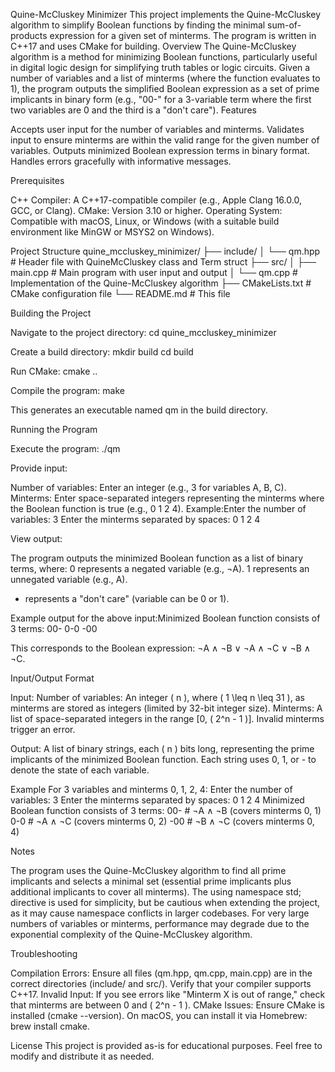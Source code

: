 Quine-McCluskey Minimizer
This project implements the Quine-McCluskey algorithm to simplify Boolean functions by finding the minimal sum-of-products expression for a given set of minterms. The program is written in C++17 and uses CMake for building.
Overview
The Quine-McCluskey algorithm is a method for minimizing Boolean functions, particularly useful in digital logic design for simplifying truth tables or logic circuits. Given a number of variables and a list of minterms (where the function evaluates to 1), the program outputs the simplified Boolean expression as a set of prime implicants in binary form (e.g., "00-" for a 3-variable term where the first two variables are 0 and the third is a "don't care").
Features

Accepts user input for the number of variables and minterms.
Validates input to ensure minterms are within the valid range for the given number of variables.
Outputs minimized Boolean expression terms in binary format.
Handles errors gracefully with informative messages.

Prerequisites

C++ Compiler: A C++17-compatible compiler (e.g., Apple Clang 16.0.0, GCC, or Clang).
CMake: Version 3.10 or higher.
Operating System: Compatible with macOS, Linux, or Windows (with a suitable build environment like MinGW or MSYS2 on Windows).

Project Structure
quine_mccluskey_minimizer/
├── include/
│   └── qm.hpp          # Header file with QuineMcCluskey class and Term struct
├── src/
│   ├── main.cpp        # Main program with user input and output
│   └── qm.cpp          # Implementation of the Quine-McCluskey algorithm
├── CMakeLists.txt      # CMake configuration file
└── README.md           # This file

Building the Project

Navigate to the project directory:
cd quine_mccluskey_minimizer


Create a build directory:
mkdir build
cd build


Run CMake:
cmake ..


Compile the program:
make

This generates an executable named qm in the build directory.


Running the Program

Execute the program:
./qm


Provide input:

Number of variables: Enter an integer (e.g., 3 for variables A, B, C).
Minterms: Enter space-separated integers representing the minterms where the Boolean function is true (e.g., 0 1 2 4).
Example:Enter the number of variables: 3
Enter the minterms separated by spaces: 0 1 2 4




View output:

The program outputs the minimized Boolean function as a list of binary terms, where:
0 represents a negated variable (e.g., ¬A).
1 represents an unnegated variable (e.g., A).
- represents a "don't care" (variable can be 0 or 1).


Example output for the above input:Minimized Boolean function consists of 3 terms:
00-
0-0
-00

This corresponds to the Boolean expression: ¬A ∧ ¬B ∨ ¬A ∧ ¬C ∨ ¬B ∧ ¬C.



Input/Output Format

Input:
Number of variables: An integer ( n ), where ( 1 \leq n \leq 31 ), as minterms are stored as integers (limited by 32-bit integer size).
Minterms: A list of space-separated integers in the range [0, ( 2^n - 1 )]. Invalid minterms trigger an error.


Output:
A list of binary strings, each ( n ) bits long, representing the prime implicants of the minimized Boolean function.
Each string uses 0, 1, or - to denote the state of each variable.



Example
For 3 variables and minterms 0, 1, 2, 4:
Enter the number of variables: 3
Enter the minterms separated by spaces: 0 1 2 4
Minimized Boolean function consists of 3 terms:
00-   # ¬A ∧ ¬B (covers minterms 0, 1)
0-0   # ¬A ∧ ¬C (covers minterms 0, 2)
-00   # ¬B ∧ ¬C (covers minterms 0, 4)

Notes

The program uses the Quine-McCluskey algorithm to find all prime implicants and selects a minimal set (essential prime implicants plus additional implicants to cover all minterms).
The using namespace std; directive is used for simplicity, but be cautious when extending the project, as it may cause namespace conflicts in larger codebases.
For very large numbers of variables or minterms, performance may degrade due to the exponential complexity of the Quine-McCluskey algorithm.

Troubleshooting

Compilation Errors: Ensure all files (qm.hpp, qm.cpp, main.cpp) are in the correct directories (include/ and src/). Verify that your compiler supports C++17.
Invalid Input: If you see errors like "Minterm X is out of range," check that minterms are between 0 and ( 2^n - 1 ).
CMake Issues: Ensure CMake is installed (cmake --version). On macOS, you can install it via Homebrew: brew install cmake.

License
This project is provided as-is for educational purposes. Feel free to modify and distribute it as needed.
